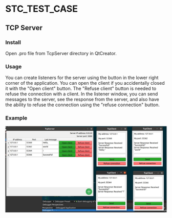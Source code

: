 # STC_TEST_CASE
## TCP Server
### Install
Open .pro file from TcpServer directory in QtCreator.
### Usage
You can create listeners for the server using the button in the lower right corner of the application.
You can open the client if you accidentally closed it with the "Open client" button.
The "Refuse client" button is needed to refuse the connection with a client.
In the listener window, you can send messages to the server, see the response from the server, and also have the ability to refuse the connection using the "refuse connection" button.
### Example
![](Screenshots/tcpDemo.jpg)
